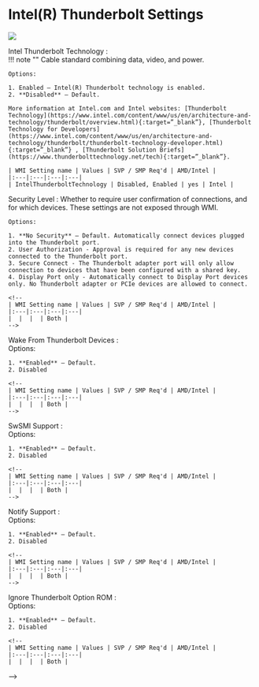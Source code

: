 # Intel(R) Thunderbolt Settings #
![](https://cdrt.github.io/mk_docs/ref/bios/settings/thinkstation/img/ts_intelthunderbolt2.PNG)
<!--![](https://cdrt.github.io/mk_docs/ref/bios/settings/thinkstation/img
   (https://cdrt.github.io/mk_docs/ref/bios/settings/thinkstation/img
   telthunderbolt.png)
![](https://cdrt.github.io/mk_docs/ref/bios/settings/thinkstation/img
   /intelthunderbolt.png)-->

Intel Thunderbolt Technology
:	
	!!! note ""
		Cable standard combining data, video, and power.

	Options:

	1. Enabled – Intel(R) Thunderbolt technology is enabled.
	2. **Disabled** – Default.

	More information at Intel.com and Intel websites: [Thunderbolt Technology](https://www.intel.com/content/www/us/en/architecture-and-technology/thunderbolt/overview.html){:target=”_blank”}, [Thunderbolt Technology for Developers](https://www.intel.com/content/www/us/en/architecture-and-technology/thunderbolt/thunderbolt-technology-developer.html){:target=”_blank”} , [Thunderbolt Solution Briefs](https://www.thunderbolttechnology.net/tech){:target=”_blank”}.

	| WMI Setting name | Values | SVP / SMP Req'd | AMD/Intel |
	|:---|:---|:---|:---|
	| IntelThunderboltTechnology | Disabled, Enabled | yes | Intel |
	

Security Level
:	Whether to require user confirmation of connections, and for which devices.  These settings are not exposed through WMI.

	Options:

	1. **No Security** – Default. Automatically connect devices plugged into the Thunderbolt port.
	2. User Authorization - Approval is required for any new devices connected to the Thunderbolt port.
	3. Secure Connect - The Thunderbolt adapter port will only allow connection to devices that have been configured with a shared key.
	4. Display Port only - Automatically connect to Display Port devices only. No Thunderbolt adapter or PCIe devices are allowed to connect.

	<!--
	| WMI Setting name | Values | SVP / SMP Req'd | AMD/Intel |
	|:---|:---|:---|:---|
	|  |  |  | Both |
	-->


Wake From Thunderbolt Devices
:	
	Options:

	1. **Enabled** – Default.
	2. Disabled

	<!--
	| WMI Setting name | Values | SVP / SMP Req'd | AMD/Intel |
	|:---|:---|:---|:---|
	|  |  |  | Both |
	-->


SwSMI Support
:	
	Options:

	1. **Enabled** – Default.
	2. Disabled

	<!--
	| WMI Setting name | Values | SVP / SMP Req'd | AMD/Intel |
	|:---|:---|:---|:---|
	|  |  |  | Both |
	-->


Notify Support
:	
	Options:

	1. **Enabled** – Default.
	2. Disabled

	<!--
	| WMI Setting name | Values | SVP / SMP Req'd | AMD/Intel |
	|:---|:---|:---|:---|
	|  |  |  | Both |
	-->


Ignore Thunderbolt Option ROM
:	
	Options:

	1. **Enabled** – Default.
	2. Disabled

	<!--
	| WMI Setting name | Values | SVP / SMP Req'd | AMD/Intel |
	|:---|:---|:---|:---|
	|  |  |  | Both |
-->

